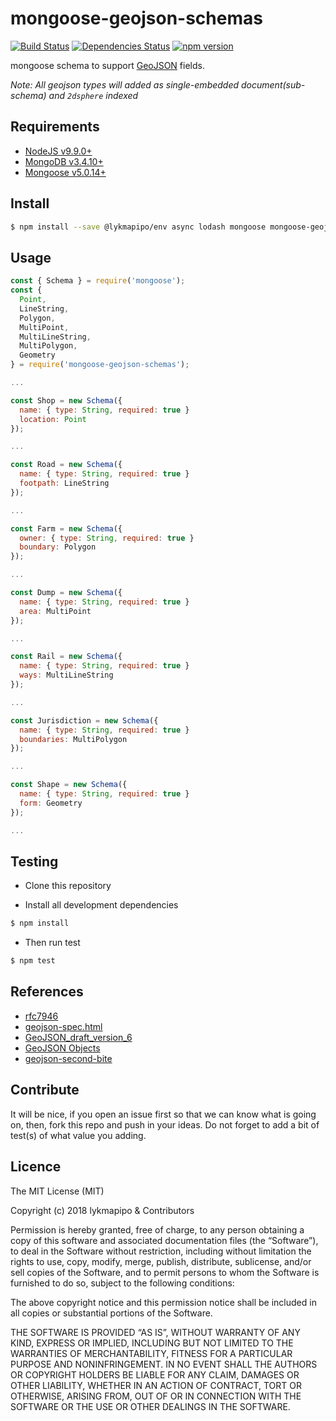# mongoose-geojson-schemas

[![Build Status](https://travis-ci.org/lykmapipo/mongoose-geojson-schemas.svg?branch=master)](https://travis-ci.org/lykmapipo/mongoose-geojson-schemas)
[![Dependencies Status](https://david-dm.org/lykmapipo/mongoose-geojson-schemas/status.svg)](https://david-dm.org/lykmapipo/mongoose-geojson-schemas)
[![npm version](https://badge.fury.io/js/mongoose-geojson-schemas.svg)](https://badge.fury.io/js/mongoose-geojson-schemas)

mongoose schema to support [GeoJSON](http://geojson.org/geojson-spec.html) fields.

*Note: All geojson types will added as single-embedded document(sub-schema) and `2dsphere` indexed*

## Requirements
- [NodeJS v9.9.0+](https://nodejs.org)
- [MongoDB v3.4.10+](https://www.mongodb.com/)
- [Mongoose v5.0.14+](https://github.com/Automattic/mongoose)

## Install
```sh
$ npm install --save @lykmapipo/env async lodash mongoose mongoose-geojson-schemas
```

## Usage

```javascript
const { Schema } = require('mongoose');
const {
  Point,
  LineString,
  Polygon,
  MultiPoint,
  MultiLineString,
  MultiPolygon,
  Geometry
} = require('mongoose-geojson-schemas');

...

const Shop = new Schema({
  name: { type: String, required: true }
  location: Point
});

...

const Road = new Schema({
  name: { type: String, required: true }
  footpath: LineString
});

...

const Farm = new Schema({
  owner: { type: String, required: true }
  boundary: Polygon
});

...

const Dump = new Schema({
  name: { type: String, required: true }
  area: MultiPoint
});

...

const Rail = new Schema({
  name: { type: String, required: true }
  ways: MultiLineString
});

...

const Jurisdiction = new Schema({
  name: { type: String, required: true }
  boundaries: MultiPolygon
});

...

const Shape = new Schema({
  name: { type: String, required: true }
  form: Geometry
});

...

```

## Testing
* Clone this repository

* Install all development dependencies
```sh
$ npm install
```
* Then run test
```sh
$ npm test
```

## References
 - [rfc7946](https://tools.ietf.org/html/rfc7946)
 - [geojson-spec.html](http://geojson.org/geojson-spec.html)
 - [GeoJSON_draft_version_6](http://wiki.geojson.org/GeoJSON_draft_version_6)
 - [GeoJSON Objects](https://docs.mongodb.com/manual/reference/geojson/)
 - [geojson-second-bite](https://macwright.org/2015/03/23/geojson-second-bite)

## Contribute
It will be nice, if you open an issue first so that we can know what is going on, then, fork this repo and push in your ideas. Do not forget to add a bit of test(s) of what value you adding.

## Licence
The MIT License (MIT)

Copyright (c) 2018 lykmapipo & Contributors

Permission is hereby granted, free of charge, to any person obtaining a copy of this software and associated documentation files (the “Software”), to deal in the Software without restriction, including without limitation the rights to use, copy, modify, merge, publish, distribute, sublicense, and/or sell copies of the Software, and to permit persons to whom the Software is furnished to do so, subject to the following conditions:

The above copyright notice and this permission notice shall be included in all copies or substantial portions of the Software.

THE SOFTWARE IS PROVIDED “AS IS”, WITHOUT WARRANTY OF ANY KIND, EXPRESS OR IMPLIED, INCLUDING BUT NOT LIMITED TO THE WARRANTIES OF MERCHANTABILITY, FITNESS FOR A PARTICULAR PURPOSE AND NONINFRINGEMENT. IN NO EVENT SHALL THE AUTHORS OR COPYRIGHT HOLDERS BE LIABLE FOR ANY CLAIM, DAMAGES OR OTHER LIABILITY, WHETHER IN AN ACTION OF CONTRACT, TORT OR OTHERWISE, ARISING FROM, OUT OF OR IN CONNECTION WITH THE SOFTWARE OR THE USE OR OTHER DEALINGS IN THE SOFTWARE. 